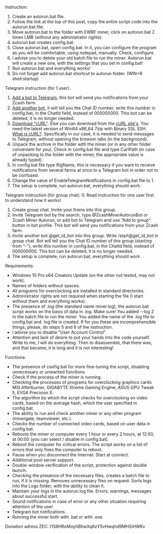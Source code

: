 Instruction:
1. Create an autorun.bat file.
2. Follow the link at the top of this post, copy the entire script code into the autorun.bat file.
3. Move autorun.bat to the folder with EWBF miner, click on autorun.bat 2 times LMB (without any administrator rights).
4. autorun.bat creates config.bat.
5. Close autorun.bat, open config.bat. In it, you can configure the program as you will be comfortable, using notepad, manually. Check, configure.
6. I advise you to delete your old batch file to run the miner. Autorun.bat will create a new one, with the settings that you set in config.bat!
7. Run autorun.bat and everything works!
8. Do not forget add autorun.bat shortcut to autorun folder. (WIN+R shell:startup)

Telegram instruction (for 1 user):
1. [Add a bot to Telegram](https://t.me/ZcashMinerAutorunBot), this bot will send you notifications from your Zcash farm.
2. [Add another bot](https://t.me/get_id_bot), it will tell you the Chat ID number, write this number in config.bat, in the ChatId field, instead of 000000000. This bot can be deleted, it is no longer needed.
3. [Download "cURL"](https://goo.gl/b7N6qV). Else you can download from the [cURL site's](https://curl.haxx.se). You need the latest version of Win64 x86_64 7zip with Binary SSL SSH. [What is cURL?](https://en.wikipedia.org/wiki/CURL). Specifically in our case, it is needed to send messages to Telegram, without opening the browser tabs (in the background).
4. Unpack the archive in the folder with the miner (or in any other folder convenient for you). Check in config.bat file and type CurlPath (in case of unpacking to the folder with the miner, the appropriate value is already typed).
5. In config.bat file type RigName, this is necessary if you want to receive notifications from several farms at once to a Telegram bot in order not to be confused.
6. Change the value of EnableTelegramNotifications in config.bat file to 1.
7. The setup is complete, run autorun.bat, everything should work.

Telegram instruction (for group chat):
0. Read instruction for one user first to understand how it works!
1. Create group chat. Invite your friens into this group.
2. Invite Telegram bot by the search, type @ZcashMinerAutorunBot or Zcash Miner Autorun, or add bot to Telegram and use “Add to group” button in bot profile. This bot will send you notifications from your Zcash farm.
3. Invite another bot @get_id_bot into this group. Write /start@get_id_bot in group chat. Bot will tell you the Chat ID number of this group (starting from “-”), write this number in config.bat, in the ChatId field, instead of 000000000. This bot can be deleted, it is no longer needed.
4. The setup is complete, run autorun.bat, everything should work.

Requirements:
* Windows 10 Pro x64 Creators Update (on the other not tested, may not work).
* Names of folders without spaces.
* All programs for overclocking are installed in standard directories.
* Administrator rights are not required when starting the file (I start without them and everything works).
* The presence of .log (the standard name miner.log), the autorun.bat script works on the basis of data in .log.
Make sure! You added --log 2 to the batch file to run the miner. You added the name of the .log file to config.bat and .log file is created. If for you these are incomprehensible things, please, do steps 5 and 6 of the instruction.
* I advise you to disable "User Account Control".
* Attention and lack of desire to put your hands into the code yourself. Write to me, I will do everything. Then to disassemble, that there was, and that became, it is long and it is not interesting!

Functions:
* The presence of config.bat for more fine-tuning the script, disabling unnecessary or unwanted functions.
* Check if the process of the miner is running.
* Checking the processes of programs for overclocking graphics cards MSI Afterburner, GIGABYTE Xtreme Gaming Engine, ASUS GPU Tweak II, EVGA Precision X.
* The algorithm by which the script checks for overclocking on video cards, based on the average hash, which the user specified in config.bat.
* The ability to run and check another miner or any other program (minergate, teamviewer, etc.).
* Checks the number of connected video cards, based on user data in config.bat.
* Reboots the miner or computer every 1 hour or every 2 hours, at 12:00, at 00:00 (you can select / disable in config.bat).
* Reboot the computer for critical errors. The script works on a list of errors that only fixes the computer to reboot.
* Pause when you disconnect the Internet. Start at connect.
* Additional pool server support.
* Double-window verification of the script, protection against double launch.
* Checking the presence of the necessary files, creates a batch file to run, if it is missing. Removes unnecessary files on request. Sorts logs into the Logs folder, with the ability to clean it.
* Maintain your logs in the autorun.log file. Errors, warnings, messages about successful start.
* Sound notifications in case of error or any other situation requiring attention of the user.
* Telegram bot notifications.
* Running the miner both with .bat or with .exe.

Donation adress ZEC: t1S8HRoMoyhBhwXq6zY5vHwqhd9MHSiHWKv
